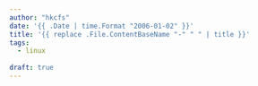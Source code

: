 ```yaml
---
author: "hkcfs"
date: '{{ .Date | time.Format "2006-01-02" }}'
title: '{{ replace .File.ContentBaseName "-" " " | title }}'
tags:
  - linux
	
draft: true
---
```

